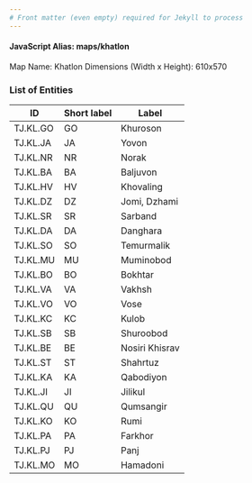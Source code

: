 ```yaml
---
# Front matter (even empty) required for Jekyll to process
---
```


#### JavaScript Alias: maps/khatlon

Map Name: Khatlon
Dimensions (Width x Height): 610x570





### List of Entities

ID | Short label | Label
---|---|---|
TJ.KL.GO|GO|Khuroson
TJ.KL.JA|JA|Yovon
TJ.KL.NR|NR|Norak
TJ.KL.BA|BA|Baljuvon
TJ.KL.HV|HV|Khovaling
TJ.KL.DZ|DZ|Jomi, Dzhami
TJ.KL.SR|SR|Sarband
TJ.KL.DA|DA|Danghara
TJ.KL.SO|SO|Temurmalik
TJ.KL.MU|MU|Muminobod
TJ.KL.BO|BO|Bokhtar
TJ.KL.VA|VA|Vakhsh
TJ.KL.VO|VO|Vose
TJ.KL.KC|KC|Kulob
TJ.KL.SB|SB|Shuroobod
TJ.KL.BE|BE|Nosiri Khisrav
TJ.KL.ST|ST|Shahrtuz
TJ.KL.KA|KA|Qabodiyon
TJ.KL.JI|JI|Jilikul
TJ.KL.QU|QU|Qumsangir
TJ.KL.KO|KO|Rumi
TJ.KL.PA|PA|Farkhor
TJ.KL.PJ|PJ|Panj
TJ.KL.MO|MO|Hamadoni